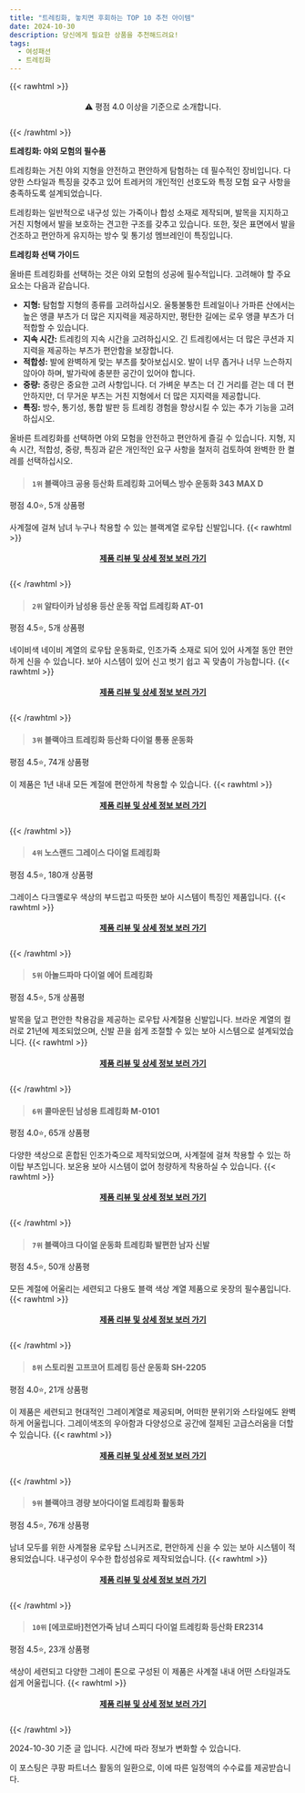 ```yaml
---
title: "트레킹화, 놓치면 후회하는 TOP 10 추천 아이템"
date: 2024-10-30
description: 당신에게 필요한 상품을 추천해드려요!
tags:
  - 여성패션
  - 트레킹화
---
```

{{< rawhtml >}}<div class="toc" style="text-align: center; height: 50px; line-height: 2;">  <p>⚠️ 평점 4.0 이상을 기준으로 소개합니다.<br></p></div> {{< /rawhtml >}}

**트레킹화: 야외 모험의 필수품**

트레킹화는 거친 야외 지형을 안전하고 편안하게 탐험하는 데 필수적인 장비입니다. 다양한 스타일과 특징을 갖추고 있어 트레커의 개인적인 선호도와 특정 모험 요구 사항을 충족하도록 설계되었습니다.

트레킹화는 일반적으로 내구성 있는 가죽이나 합성 소재로 제작되며, 발목을 지지하고 거친 지형에서 발을 보호하는 견고한 구조를 갖추고 있습니다. 또한, 젖은 표면에서 발을 건조하고 편안하게 유지하는 방수 및 통기성 멤브레인이 특징입니다.

**트레킹화 선택 가이드**

올바른 트레킹화를 선택하는 것은 야외 모험의 성공에 필수적입니다. 고려해야 할 주요 요소는 다음과 같습니다.

* **지형:** 탐험할 지형의 종류를 고려하십시오. 울퉁불퉁한 트레일이나 가파른 산에서는 높은 앵클 부츠가 더 많은 지지력을 제공하지만, 평탄한 길에는 로우 앵클 부츠가 더 적합할 수 있습니다.
* **지속 시간:** 트레킹의 지속 시간을 고려하십시오. 긴 트레킹에서는 더 많은 쿠션과 지지력을 제공하는 부츠가 편안함을 보장합니다.
* **적합성:** 발에 완벽하게 맞는 부츠를 찾아보십시오. 발이 너무 좁거나 너무 느슨하지 않아야 하며, 발가락에 충분한 공간이 있어야 합니다.
* **중량:** 중량은 중요한 고려 사항입니다. 더 가벼운 부츠는 더 긴 거리를 걷는 데 더 편안하지만, 더 무거운 부츠는 거친 지형에서 더 많은 지지력을 제공합니다.
* **특징:** 방수, 통기성, 통합 발판 등 트레킹 경험을 향상시킬 수 있는 추가 기능을 고려하십시오.

올바른 트레킹화를 선택하면 야외 모험을 안전하고 편안하게 즐길 수 있습니다. 지형, 지속 시간, 적합성, 중량, 특징과 같은 개인적인 요구 사항을 철저히 검토하여 완벽한 한 켤레를 선택하십시오.


>#### `1위` 블랙야크 공용 등산화 트레킹화 고어텍스 방수 운동화 343 MAX D
평점 4.0⭐, 5개 상품평

사계절에 걸쳐 남녀 누구나 착용할 수 있는 블랙계열 로우탑 신발입니다.
{{< rawhtml >}}<div class="toc" style="text-align: center; height: 50px; line-height: 2;"><p><b><a href="https://link.coupang.com/re/AFFSDP?lptag=AF5033054&pageKey=7905470104&itemId=21677671881&vendorItemId=89185822597&traceid=V0-153-f10ba22219681723&clickBeacon=3ac1c0c0-966e-11ef-9480-303276337e59%7E3&requestid=20241030122244778122932118&token=31850C%7CMIXED">제품 리뷰 및 상세 정보 보러 가기</a></b><br></p> </div>{{< /rawhtml >}}

>#### `2위` 알타이카 남성용 등산 운동 작업 트레킹화 AT-01
평점 4.5⭐, 5개 상품평

네이비색 네이비 계열의 로우탑 운동화로, 인조가죽 소재로 되어 있어 사계절 동안 편안하게 신을 수 있습니다. 보아 시스템이 있어 신고 벗기 쉽고 꼭 맞춤이 가능합니다.
{{< rawhtml >}}<div class="toc" style="text-align: center; height: 50px; line-height: 2;"><p><b><a href="https://link.coupang.com/re/AFFSDP?lptag=AF5033054&pageKey=1105280628&itemId=2066507033&vendorItemId=70065687444&traceid=V0-153-7aeff4e663b0b616&requestid=20241030122244778122932118&token=31850C%7CMIXED">제품 리뷰 및 상세 정보 보러 가기</a></b><br></p> </div>{{< /rawhtml >}}

>#### `3위` 블랙야크 트레킹화 등산화 다이얼 통풍 운동화
평점 4.5⭐, 74개 상품평

이 제품은 1년 내내 모든 계절에 편안하게 착용할 수 있습니다.
{{< rawhtml >}}<div class="toc" style="text-align: center; height: 50px; line-height: 2;"><p><b><a href="https://link.coupang.com/re/AFFSDP?lptag=AF5033054&pageKey=7851870032&itemId=21403523556&vendorItemId=88460112780&traceid=V0-153-1eb1539bbe5c80bc&requestid=20241030122244778122932118&token=31850C%7CMIXED">제품 리뷰 및 상세 정보 보러 가기</a></b><br></p> </div>{{< /rawhtml >}}

>#### `4위` 노스랜드 그레이스 다이얼 트레킹화
평점 4.5⭐, 180개 상품평

그레이스 다크옐로우 색상의 부드럽고 따뜻한 보아 시스템이 특징인 제품입니다.
{{< rawhtml >}}<div class="toc" style="text-align: center; height: 50px; line-height: 2;"><p><b><a href="https://link.coupang.com/re/AFFSDP?lptag=AF5033054&pageKey=5620938735&itemId=9113105561&vendorItemId=76474558568&traceid=V0-153-b15b8f15112db27a&clickBeacon=3ac1c0c0-966e-11ef-b16a-97f0acde501a%7E3&requestid=20241030122244778122932118&token=31850C%7CMIXED">제품 리뷰 및 상세 정보 보러 가기</a></b><br></p> </div>{{< /rawhtml >}}

>#### `5위` 아놀드파마 다이얼 에어 트레킹화
평점 4.5⭐, 5개 상품평

발목을 덮고 편안한 착용감을 제공하는 로우탑 사계절용 신발입니다. 브라운 계열의 컬러로 21년에 제조되었으며, 신발 끈을 쉽게 조절할 수 있는 보아 시스템으로 설계되었습니다.
{{< rawhtml >}}<div class="toc" style="text-align: center; height: 50px; line-height: 2;"><p><b><a href="https://link.coupang.com/re/AFFSDP?lptag=AF5033054&pageKey=5486129239&itemId=8479282905&vendorItemId=75766820949&traceid=V0-153-d541bfb9f2128469&requestid=20241030122244778122932118&token=31850C%7CMIXED">제품 리뷰 및 상세 정보 보러 가기</a></b><br></p> </div>{{< /rawhtml >}}

>#### `6위` 콜마운틴 남성용 트레킹화 M-0101
평점 4.0⭐, 65개 상품평

다양한 색상으로 혼합된 인조가죽으로 제작되었으며, 사계절에 걸쳐 착용할 수 있는 하이탑 부츠입니다. 보온용 보아 시스템이 없어 청량하게 착용하실 수 있습니다.
{{< rawhtml >}}<div class="toc" style="text-align: center; height: 50px; line-height: 2;"><p><b><a href="https://link.coupang.com/re/AFFSDP?lptag=AF5033054&pageKey=5980154&itemId=26813959&vendorItemId=91308920731&traceid=V0-153-0e323f6df78fd1dd&clickBeacon=3ac1e7d0-966e-11ef-a35f-618d14f5e3fc%7E3&requestid=20241030122244778122932118&token=31850C%7CMIXED">제품 리뷰 및 상세 정보 보러 가기</a></b><br></p> </div>{{< /rawhtml >}}

>#### `7위` 블랙야크 다이얼 운동화 트레킹화 발편한 남자 신발
평점 4.5⭐, 50개 상품평

모든 계절에 어울리는 세련되고 다용도 블랙 색상 계열 제품으로 옷장의 필수품입니다.
{{< rawhtml >}}<div class="toc" style="text-align: center; height: 50px; line-height: 2;"><p><b><a href="https://link.coupang.com/re/AFFSDP?lptag=AF5033054&pageKey=7899871074&itemId=21647278846&vendorItemId=88751983908&traceid=V0-153-c514d18257f27f5c&requestid=20241030122244778122932118&token=31850C%7CMIXED">제품 리뷰 및 상세 정보 보러 가기</a></b><br></p> </div>{{< /rawhtml >}}

>#### `8위` 스토리원 고프코어 트레킹 등산 운동화 SH-2205
평점 4.0⭐, 21개 상품평

이 제품은 세련되고 현대적인 그레이계열로 제공되며, 어떠한 분위기와 스타일에도 완벽하게 어울립니다. 그레이색조의 우아함과 다양성으로 공간에 절제된 고급스러움을 더할 수 있습니다.
{{< rawhtml >}}<div class="toc" style="text-align: center; height: 50px; line-height: 2;"><p><b><a href="https://link.coupang.com/re/AFFSDP?lptag=AF5033054&pageKey=7961036183&itemId=22010174002&vendorItemId=89057607454&traceid=V0-153-9f5d5b7175b9dd13&clickBeacon=3ac1e7d0-966e-11ef-b75e-7bd86aede358%7E3&requestid=20241030122244778122932118&token=31850C%7CMIXED">제품 리뷰 및 상세 정보 보러 가기</a></b><br></p> </div>{{< /rawhtml >}}

>#### `9위` 블랙야크 경량 보아다이얼 트레킹화 활동화
평점 4.5⭐, 76개 상품평

남녀 모두를 위한 사계절용 로우탑 스니커즈로, 편안하게 신을 수 있는 보아 시스템이 적용되었습니다. 내구성이 우수한 합성섬유로 제작되었습니다.
{{< rawhtml >}}<div class="toc" style="text-align: center; height: 50px; line-height: 2;"><p><b><a href="https://link.coupang.com/re/AFFSDP?lptag=AF5033054&pageKey=7737065308&itemId=20806360174&vendorItemId=87875409386&traceid=V0-153-d4e0327baded970e&requestid=20241030122244778122932118&token=31850C%7CMIXED">제품 리뷰 및 상세 정보 보러 가기</a></b><br></p> </div>{{< /rawhtml >}}

>#### `10위` [에코로바]천연가죽 남녀 스피디 다이얼 트레킹화 등산화 ER2314
평점 4.5⭐, 23개 상품평

색상이 세련되고 다양한 그레이 톤으로 구성된 이 제품은 사계절 내내 어떤 스타일과도 쉽게 어울립니다.
{{< rawhtml >}}<div class="toc" style="text-align: center; height: 50px; line-height: 2;"><p><b><a href="https://link.coupang.com/re/AFFSDP?lptag=AF5033054&pageKey=6827408898&itemId=16198844584&vendorItemId=83393563303&traceid=V0-153-98a5dcc55403d121&clickBeacon=3ac1e7d0-966e-11ef-92e2-ba793fa11b94%7E3&requestid=20241030122244778122932118&token=31850C%7CMIXED">제품 리뷰 및 상세 정보 보러 가기</a></b><br></p> </div>{{< /rawhtml >}}


2024-10-30 기준 글 입니다.
시간에 따라 정보가 변화할 수 있습니다.

이 포스팅은 쿠팡 파트너스 활동의 일환으로, 이에 따른 일정액의 수수료를 제공받습니다.